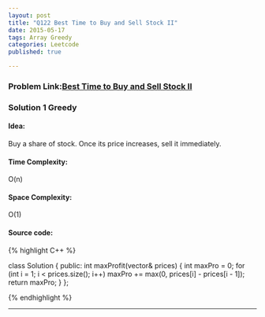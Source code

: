 ```yaml
---
layout: post
title: "Q122 Best Time to Buy and Sell Stock II"
date: 2015-05-17
tags: Array Greedy 
categories: Leetcode
published: true

---
```

### Problem Link:[Best Time to Buy and Sell Stock II](https://leetcode.com/problems/best-time-to-buy-and-sell-stock-ii/) 

### Solution 1 Greedy

#### Idea:
 
Buy a share of stock. Once its price increases, sell it immediately. 

#### Time Complexity:

O(n)

#### Space Complexity:

O(1)

#### Source code:

{% highlight C++ %}

class Solution {
public:
    int maxProfit(vector<int>& prices) {
        int maxPro = 0;
        for (int i = 1; i < prices.size(); i++)
            maxPro += max(0, prices[i] - prices[i - 1]);
        return maxPro;
    }
};

{% endhighlight %}

---
